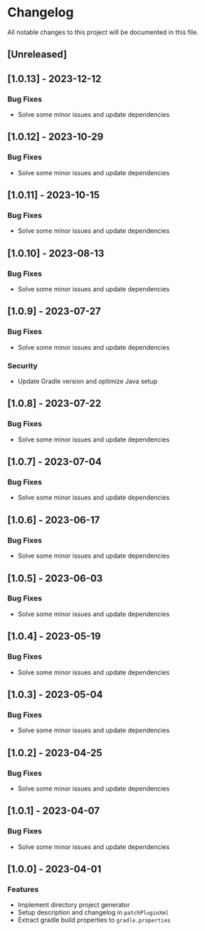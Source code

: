 # Changelog

All notable changes to this project will be documented in this file.

## [Unreleased]
## [1.0.13] - 2023-12-12

### Bug Fixes

- Solve some minor issues and update dependencies

## [1.0.12] - 2023-10-29

### Bug Fixes

- Solve some minor issues and update dependencies

## [1.0.11] - 2023-10-15

### Bug Fixes

- Solve some minor issues and update dependencies

## [1.0.10] - 2023-08-13

### Bug Fixes

- Solve some minor issues and update dependencies

## [1.0.9] - 2023-07-27

### Bug Fixes

- Solve some minor issues and update dependencies

### Security

- Update Gradle version and optimize Java setup

## [1.0.8] - 2023-07-22

### Bug Fixes

- Solve some minor issues and update dependencies

## [1.0.7] - 2023-07-04

### Bug Fixes

- Solve some minor issues and update dependencies

## [1.0.6] - 2023-06-17

### Bug Fixes

- Solve some minor issues and update dependencies

## [1.0.5] - 2023-06-03

### Bug Fixes

- Solve some minor issues and update dependencies

## [1.0.4] - 2023-05-19

### Bug Fixes

- Solve some minor issues and update dependencies

## [1.0.3] - 2023-05-04

### Bug Fixes

- Solve some minor issues and update dependencies

## [1.0.2] - 2023-04-25

### Bug Fixes

- Solve some minor issues and update dependencies

## [1.0.1] - 2023-04-07

### Bug Fixes

- Solve some minor issues and update dependencies

## [1.0.0] - 2023-04-01

### Features

- Implement directory project generator
- Setup description and changelog in `patchPluginXml`
- Extract gradle build properties to `gradle.properties`

<!-- generated by git-cliff -->
